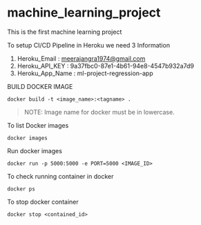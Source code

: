 # machine_learning_project

This is the first machine learning project

To setup CI/CD Pipeline in Heroku we need 3 Information

1. Heroku_Email : meerajangra1974@gmail.com
2. Heroku_API_KEY : 9a37fbc0-87e1-4b61-94e8-4547b932a7d9
3. Heroku_App_Name : ml-project-regression-app

BUILD DOCKER IMAGE
```
docker build -t <image_name>:<tagname> .
```

> NOTE: Image name for docker must be in lowercase.

To list Docker images
```
docker images
```

Run docker images
```
docker run -p 5000:5000 -e PORT=5000 <IMAGE_ID>
```

To check running container in docker
```
docker ps
````

To stop docker container
```
docker stop <contained_id>
```
